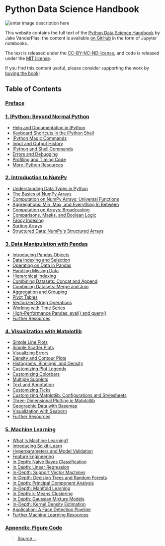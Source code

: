 
Python Data Science Handbook
===
![enter image description here](https://jakevdp.github.io/PythonDataScienceHandbook/figures/PDSH-cover.png)

This website contains the full text of the  [Python Data Science Handbook](http://shop.oreilly.com/product/0636920034919.do)  by Jake VanderPlas; the content is available  [on GitHub](https://github.com/jakevdp/PythonDataScienceHandbook)  in the form of Jupyter notebooks.

The text is released under the  [CC-BY-NC-ND license](https://creativecommons.org/licenses/by-nc-nd/3.0/us/legalcode), and code is released under the  [MIT license](https://opensource.org/licenses/MIT).

If you find this content useful, please consider supporting the work by  [buying the book](http://shop.oreilly.com/product/0636920034919.do)!

## Table of Contents[](https://jakevdp.github.io/PythonDataScienceHandbook/#Table-of-Contents)

### [Preface](https://jakevdp.github.io/PythonDataScienceHandbook/00.00-preface.html)[](https://jakevdp.github.io/PythonDataScienceHandbook/#Preface)

### [1. IPython: Beyond Normal Python](https://jakevdp.github.io/PythonDataScienceHandbook/01.00-ipython-beyond-normal-python.html)[](https://jakevdp.github.io/PythonDataScienceHandbook/#1.-IPython:-Beyond-Normal-Python)

-   [Help and Documentation in IPython](https://jakevdp.github.io/PythonDataScienceHandbook/01.01-help-and-documentation.html)
-   [Keyboard Shortcuts in the IPython Shell](https://jakevdp.github.io/PythonDataScienceHandbook/01.02-shell-keyboard-shortcuts.html)
-   [IPython Magic Commands](https://jakevdp.github.io/PythonDataScienceHandbook/01.03-magic-commands.html)
-   [Input and Output History](https://jakevdp.github.io/PythonDataScienceHandbook/01.04-input-output-history.html)
-   [IPython and Shell Commands](https://jakevdp.github.io/PythonDataScienceHandbook/01.05-ipython-and-shell-commands.html)
-   [Errors and Debugging](https://jakevdp.github.io/PythonDataScienceHandbook/01.06-errors-and-debugging.html)
-   [Profiling and Timing Code](https://jakevdp.github.io/PythonDataScienceHandbook/01.07-timing-and-profiling.html)
-   [More IPython Resources](https://jakevdp.github.io/PythonDataScienceHandbook/01.08-more-ipython-resources.html)

### [2. Introduction to NumPy](https://jakevdp.github.io/PythonDataScienceHandbook/02.00-introduction-to-numpy.html)[](https://jakevdp.github.io/PythonDataScienceHandbook/#2.-Introduction-to-NumPy)

-   [Understanding Data Types in Python](https://jakevdp.github.io/PythonDataScienceHandbook/02.01-understanding-data-types.html)
-   [The Basics of NumPy Arrays](https://jakevdp.github.io/PythonDataScienceHandbook/02.02-the-basics-of-numpy-arrays.html)
-   [Computation on NumPy Arrays: Universal Functions](https://jakevdp.github.io/PythonDataScienceHandbook/02.03-computation-on-arrays-ufuncs.html)
-   [Aggregations: Min, Max, and Everything In Between](https://jakevdp.github.io/PythonDataScienceHandbook/02.04-computation-on-arrays-aggregates.html)
-   [Computation on Arrays: Broadcasting](https://jakevdp.github.io/PythonDataScienceHandbook/02.05-computation-on-arrays-broadcasting.html)
-   [Comparisons, Masks, and Boolean Logic](https://jakevdp.github.io/PythonDataScienceHandbook/02.06-boolean-arrays-and-masks.html)
-   [Fancy Indexing](https://jakevdp.github.io/PythonDataScienceHandbook/02.07-fancy-indexing.html)
-   [Sorting Arrays](https://jakevdp.github.io/PythonDataScienceHandbook/02.08-sorting.html)
-   [Structured Data: NumPy's Structured Arrays](https://jakevdp.github.io/PythonDataScienceHandbook/02.09-structured-data-numpy.html)

### [3. Data Manipulation with Pandas](https://jakevdp.github.io/PythonDataScienceHandbook/03.00-introduction-to-pandas.html)[](https://jakevdp.github.io/PythonDataScienceHandbook/#3.-Data-Manipulation-with-Pandas)

-   [Introducing Pandas Objects](https://jakevdp.github.io/PythonDataScienceHandbook/03.01-introducing-pandas-objects.html)
-   [Data Indexing and Selection](https://jakevdp.github.io/PythonDataScienceHandbook/03.02-data-indexing-and-selection.html)
-   [Operating on Data in Pandas](https://jakevdp.github.io/PythonDataScienceHandbook/03.03-operations-in-pandas.html)
-   [Handling Missing Data](https://jakevdp.github.io/PythonDataScienceHandbook/03.04-missing-values.html)
-   [Hierarchical Indexing](https://jakevdp.github.io/PythonDataScienceHandbook/03.05-hierarchical-indexing.html)
-   [Combining Datasets: Concat and Append](https://jakevdp.github.io/PythonDataScienceHandbook/03.06-concat-and-append.html)
-   [Combining Datasets: Merge and Join](https://jakevdp.github.io/PythonDataScienceHandbook/03.07-merge-and-join.html)
-   [Aggregation and Grouping](https://jakevdp.github.io/PythonDataScienceHandbook/03.08-aggregation-and-grouping.html)
-   [Pivot Tables](https://jakevdp.github.io/PythonDataScienceHandbook/03.09-pivot-tables.html)
-   [Vectorized String Operations](https://jakevdp.github.io/PythonDataScienceHandbook/03.10-working-with-strings.html)
-   [Working with Time Series](https://jakevdp.github.io/PythonDataScienceHandbook/03.11-working-with-time-series.html)
-   [High-Performance Pandas: eval() and query()](https://jakevdp.github.io/PythonDataScienceHandbook/03.12-performance-eval-and-query.html)
-   [Further Resources](https://jakevdp.github.io/PythonDataScienceHandbook/03.13-further-resources.html)

### [4. Visualization with Matplotlib](https://jakevdp.github.io/PythonDataScienceHandbook/04.00-introduction-to-matplotlib.html)[](https://jakevdp.github.io/PythonDataScienceHandbook/#4.-Visualization-with-Matplotlib)

-   [Simple Line Plots](https://jakevdp.github.io/PythonDataScienceHandbook/04.01-simple-line-plots.html)
-   [Simple Scatter Plots](https://jakevdp.github.io/PythonDataScienceHandbook/04.02-simple-scatter-plots.html)
-   [Visualizing Errors](https://jakevdp.github.io/PythonDataScienceHandbook/04.03-errorbars.html)
-   [Density and Contour Plots](https://jakevdp.github.io/PythonDataScienceHandbook/04.04-density-and-contour-plots.html)
-   [Histograms, Binnings, and Density](https://jakevdp.github.io/PythonDataScienceHandbook/04.05-histograms-and-binnings.html)
-   [Customizing Plot Legends](https://jakevdp.github.io/PythonDataScienceHandbook/04.06-customizing-legends.html)
-   [Customizing Colorbars](https://jakevdp.github.io/PythonDataScienceHandbook/04.07-customizing-colorbars.html)
-   [Multiple Subplots](https://jakevdp.github.io/PythonDataScienceHandbook/04.08-multiple-subplots.html)
-   [Text and Annotation](https://jakevdp.github.io/PythonDataScienceHandbook/04.09-text-and-annotation.html)
-   [Customizing Ticks](https://jakevdp.github.io/PythonDataScienceHandbook/04.10-customizing-ticks.html)
-   [Customizing Matplotlib: Configurations and Stylesheets](https://jakevdp.github.io/PythonDataScienceHandbook/04.11-settings-and-stylesheets.html)
-   [Three-Dimensional Plotting in Matplotlib](https://jakevdp.github.io/PythonDataScienceHandbook/04.12-three-dimensional-plotting.html)
-   [Geographic Data with Basemap](https://jakevdp.github.io/PythonDataScienceHandbook/04.13-geographic-data-with-basemap.html)
-   [Visualization with Seaborn](https://jakevdp.github.io/PythonDataScienceHandbook/04.14-visualization-with-seaborn.html)
-   [Further Resources](https://jakevdp.github.io/PythonDataScienceHandbook/04.15-further-resources.html)

### [5. Machine Learning](https://jakevdp.github.io/PythonDataScienceHandbook/05.00-machine-learning.html)[](https://jakevdp.github.io/PythonDataScienceHandbook/#5.-Machine-Learning)

-   [What Is Machine Learning?](https://jakevdp.github.io/PythonDataScienceHandbook/05.01-what-is-machine-learning.html)
-   [Introducing Scikit-Learn](https://jakevdp.github.io/PythonDataScienceHandbook/05.02-introducing-scikit-learn.html)
-   [Hyperparameters and Model Validation](https://jakevdp.github.io/PythonDataScienceHandbook/05.03-hyperparameters-and-model-validation.html)
-   [Feature Engineering](https://jakevdp.github.io/PythonDataScienceHandbook/05.04-feature-engineering.html)
-   [In Depth: Naive Bayes Classification](https://jakevdp.github.io/PythonDataScienceHandbook/05.05-naive-bayes.html)
-   [In Depth: Linear Regression](https://jakevdp.github.io/PythonDataScienceHandbook/05.06-linear-regression.html)
-   [In-Depth: Support Vector Machines](https://jakevdp.github.io/PythonDataScienceHandbook/05.07-support-vector-machines.html)
-   [In-Depth: Decision Trees and Random Forests](https://jakevdp.github.io/PythonDataScienceHandbook/05.08-random-forests.html)
-   [In Depth: Principal Component Analysis](https://jakevdp.github.io/PythonDataScienceHandbook/05.09-principal-component-analysis.html)
-   [In-Depth: Manifold Learning](https://jakevdp.github.io/PythonDataScienceHandbook/05.10-manifold-learning.html)
-   [In Depth: k-Means Clustering](https://jakevdp.github.io/PythonDataScienceHandbook/05.11-k-means.html)
-   [In Depth: Gaussian Mixture Models](https://jakevdp.github.io/PythonDataScienceHandbook/05.12-gaussian-mixtures.html)
-   [In-Depth: Kernel Density Estimation](https://jakevdp.github.io/PythonDataScienceHandbook/05.13-kernel-density-estimation.html)
-   [Application: A Face Detection Pipeline](https://jakevdp.github.io/PythonDataScienceHandbook/05.14-image-features.html)
-   [Further Machine Learning Resources](https://jakevdp.github.io/PythonDataScienceHandbook/05.15-learning-more.html)

### [Appendix: Figure Code](https://jakevdp.github.io/PythonDataScienceHandbook/06.00-figure-code.html)


> [Source : ](https://jakevdp.github.io/PythonDataScienceHandbook/).
<!--stackedit_data:
eyJoaXN0b3J5IjpbMTkzMjM3MTQ3M119
-->